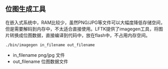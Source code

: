 ## 位图生成工具

在嵌入式系统中，RAM比较少，虽然PNG/JPG等文件可以大幅度降低存储空间，但是需要解码到内存中，不太适合直接使用。LFTK提供了imagegen工具，将图片转换成位图数据，直接编译到代码中，放在flash中，不占用内存空间。

```
./bin/imagegen in_filename out_filename
```

* in_filename png/jpg 文件
* out_filename 位图数据文件
